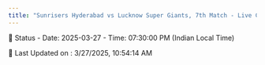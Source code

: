 ```yaml
---
title: "Sunrisers Hyderabad vs Lucknow Super Giants, 7th Match - Live Cricket Score"
---
```


📑 Status - Date: 2025-03-27 - Time: 07:30:00 PM (Indian Local Time)

📝 Last Updated on : 3/27/2025, 10:54:14 AM  

